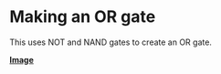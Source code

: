 # Making an OR gate

This uses NOT and NAND gates to create an OR gate.

**[Image](https://file.coffee/u/Q50oo5k-dDBRDhxK4UrCb.png)**
